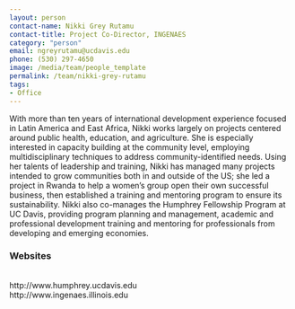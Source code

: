 ```yaml
---
layout: person
contact-name: Nikki Grey Rutamu
contact-title: Project Co-Director, INGENAES
category: "person"
email: ngreyrutamu@ucdavis.edu
phone: (530) 297-4650
image: /media/team/people_template
permalink: /team/nikki-grey-rutamu
tags:
- Office
---
```


With more than ten years of international development experience focused in Latin America and East Africa, Nikki works largely on projects centered around public health, education, and agriculture. She is especially interested in capacity building at the community level, employing multidisciplinary techniques to address community-identified needs. Using her talents of leadership and training, Nikki has managed many projects intended to grow communities both in and outside of the US; she led a project in Rwanda to help a women’s group open their own successful business, then established a training and mentoring program to ensure its sustainability. Nikki also co-manages the Humphrey Fellowship Program at UC Davis, providing program planning and management, academic and professional development training and mentoring for professionals from developing and emerging economies.

<h3>Websites</h3>
<br>http://www.humphrey.ucdavis.edu
<br>http://www.ingenaes.illinois.edu
